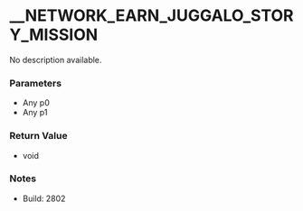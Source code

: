 # __NETWORK_EARN_JUGGALO_STORY_MISSION

No description available.

### Parameters
* Any p0
* Any p1

### Return Value
* void

### Notes
* Build: 2802

